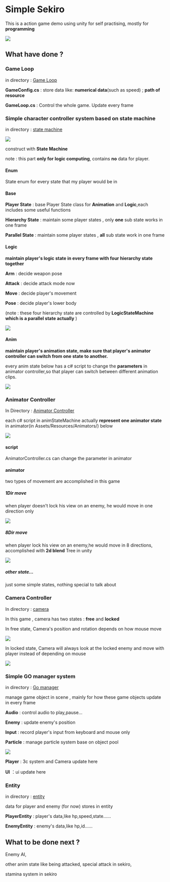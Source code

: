 # Simple Sekiro

This is a action game demo using unity for self practising, mostly for **programming**

![](https://raw.githubusercontent.com/JOHNYXUU/Simple-Sekiro/main/pictures/QQ%E6%88%AA%E5%9B%BE20221020110309.png)



## What have done ?

### Game Loop

in directory : [Game Loop](https://github.com/JOHNYXUU/Simple-Sekiro/tree/main/Assets/Scripts/Main)

**GameConfig.cs** : store data like: **numerical data**(such as speed) ; **path of resource**

**GameLoop.cs** : Control the whole game. Update every frame

### Simple character controller system based on state machine

in directory : [state machine](https://github.com/JOHNYXUU/Simple-Sekiro/tree/main/Assets/Scripts/StateMachine)

![](https://raw.githubusercontent.com/JOHNYXUU/Simple-Sekiro/main/pictures/QQ%E6%88%AA%E5%9B%BE20221020111157.png)

construct with **State Machine**

note : this part **only for** **logic computing**, contains **no** data for player. 

#### Enum

State enum for every state that my player would be in

#### **Base** 

**Player State** : base Player State class for **Animation** and **Logic**,each includes some useful functions

**Hierarchy State** : maintain some player states , only  **one** sub state works in one frame

**Parallel State**  : maintain some player states , **all** sub state work in one frame

#### Logic

**maintain player's logic state in every frame with four hierarchy state together**

**Arm** :  decide weapon pose 

**Attack** : decide attack mode now 

**Move** : decide player's movement

**Pose** : decide player's lower body

(note :  these four hierarchy state are controlled by **LogicStateMachine which is a parallel state actually** )

![](https://raw.githubusercontent.com/JOHNYXUU/Simple-Sekiro/main/pictures/Logic%20State%20Machine.png)

#### Anim

**maintain player's animation state, make sure that player's animator controller can switch from one state to another.**

every anim state below has a c# script to change the **parameters** in animator controller,so that player can switch between different animation clips. 

![](https://raw.githubusercontent.com/JOHNYXUU/Simple-Sekiro/main/pictures/Anim%20State%20Machine.png)

### Animator Controller

In Directory : [Animator Controller](https://github.com/JOHNYXUU/Simple-Sekiro/blob/main/Assets/Scripts/Controllers/AnimatorController.cs)

each c# script in animStateMachine actually **represent one animator state** in animator(in Assets/Resources/Animators/) below

![](https://raw.githubusercontent.com/JOHNYXUU/Simple-Sekiro/main/pictures/QQ%E6%88%AA%E5%9B%BE20221020154402.png)

#### script 

AnimatorController.cs can change the parameter in animator

#### animator

two types of movement are accomplished in this game

##### **1Dir move**

when player doesn't lock his view on an enemy, he would move in one direction only

![](https://raw.githubusercontent.com/JOHNYXUU/Simple-Sekiro/main/pictures/QQ%E6%88%AA%E5%9B%BE20221020170300.png)

##### **8Dir move** 

when player lock his view on an enemy,he would move in 8 directions, accomplished with **2d blend** Tree in unity

![](https://raw.githubusercontent.com/JOHNYXUU/Simple-Sekiro/main/pictures/QQ%E6%88%AA%E5%9B%BE20221020170611.png)

##### other state...

just some simple states, nothing special to talk about

### Camera Controller

In directory : [camera](https://github.com/JOHNYXUU/Simple-Sekiro/blob/main/Assets/Scripts/Controllers/CameraController.cs)

In this game ,  camera has two states : **free** and **locked**

In free state, Camera's position and rotation depends on how mouse move



![](https://raw.githubusercontent.com/JOHNYXUU/Simple-Sekiro/main/pictures/free202210201641252.gif)

In locked state, Camera will always look at the locked enemy and move with player instead of  depending on mouse

![](https://raw.githubusercontent.com/JOHNYXUU/Simple-Sekiro/main/pictures/lock202210201642183.gif)

### Simple GO manager system

in directory : [Go manager](https://github.com/JOHNYXUU/Simple-Sekiro/tree/main/Assets/Scripts/Manager)

manage game object in scene , mainly for how these game objects update in every frame

**Audio** : control audio to play,pause...

**Enemy** : update enemy's position 

**Input** : record player's input from keyboard and mouse only

**Particle** :  manage particle system base on object pool

![](https://raw.githubusercontent.com/JOHNYXUU/Simple-Sekiro/main/pictures/QQ%E5%BD%95%E5%B1%8F20221020160654202210201615561.gif)

**Player** : 3c system and Camera update here

**UI** ：ui update here

### Entity

in directory : [entity](https://github.com/JOHNYXUU/Simple-Sekiro/tree/main/Assets/Scripts/Entity)

data for player and enemy (for now) stores in entity

**PlayerEntity** :  player's data,like hp,speed,state......

**EnemyEntity** :  enemy's data,like hp,id......

## What to be done next ? 

Enemy AI,

other anim state like being attacked, special attack in sekiro,

stamina system in sekiro